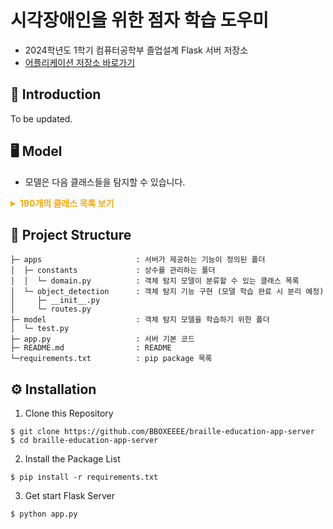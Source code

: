 # 시각장애인을 위한 점자 학습 도우미
- 2024학년도 1학기 컴퓨터공학부 졸업설계 Flask 서버 저장소
- [어플리케이션 저장소 바로가기](https://github.com/BBOXEEEE/braille-education-app)


## 📌 Introduction
To be updated.

## 🖥️ Model
- 모델은 다음 클래스들을 탐지할 수 있습니다.
<details>
<summary style="color: orange;"><strong>190개의 클래스 목록 보기</strong></summary>

```Text
├─ 사람
│  └─ 사람
│
├─ 탈것
│  └─ 자전거
│  └─ 자동차 (세단)
│  └─ 자동차 (SUV)
│  └─ 자동차 (경찰차)
│  └─ 자동차 (구급차)
│  └─ 오토바이
│  └─ 오토바이 (배달용)
│  └─ 스쿠터
│  └─ 버스
│  └─ 트럭
│
├─ 실외
│  └─ 신호등
│  └─ 소화전
│  └─ 경고 표지판
│  └─ 방향 표지판
│  └─ 제한 표지판
│  └─ 쓰레기통
│  └─ 벤치
│  └─ 기와 **
│  
├─ 동물
│  └─ 새
│  └─ 고양이
│  └─ 개
│  └─ 닭
│
├─ 액세서리
│  └─ 가방
│  └─ 우산
│  └─ 핸드백
│  └─ 넥타이
│  └─ 서류 가방
│  └─ 목도리
│  └─ 모자
│
├─ 스포츠
│  └─ 축구공
│  └─ 골프공
│  └─ 야구공
│  └─ 테니스공
│  └─ 농구공
│  └─ 필라테스 공
│  └─ poles
│  └─ plate
│  └─ board
│  └─ 드론
│  └─ 폼 롤러
│  └─ 트레드밀
│  └─ 덤벨
│  └─ golf_club
│  └─ 당구 큐대
│  └─ skating_shoes
│  └─ 테니스 라켓
│  └─ 배드민턴 라켓
│  └─ 골대
│  └─ 농구 골대
│  └─ carabiner
│  └─ 탁구 라켓 
│
├─ 주방
│  └─ 압력 밥솥
│  └─ 전기 밥솥
│  └─ 가스레인지
│  └─ pot
│  └─ pan
│  └─ 전자레인지
│  └─ 토스터
│  └─ 칼
│  └─ 도마
│  └─ ladle
│  └─ silicon_spatula
│  └─ 밥 주걱
│  └─ vegetable_peeler
│  └─ box_grater
│  └─ 가위
│  └─ 그릇
│  └─ 믹싱 볼
│  └─ bowl (earthenware_bowl)
│  └─ bowl (jar)
│  └─ bowl (colander)
│  └─ 숟가락
│  └─ 젓가락
│  └─ 나이프
│  └─ 포크
│  └─ 접시
│  └─ 앞접시
│  └─ tray
│  └─ 머그컵
│  └─ 냉장고
│  └─ 김치 냉장고
│  └─ 식기 세척기
│  └─ purifier
│
├─ 과일
│  └─ 바나나
│  └─ 사과
│  └─ 포도
│  └─ 배
│  └─ 메론
│  └─ 오이
│  └─ 수박
│  └─ 오렌지
│  └─ 귤
│  └─ 한라봉
│  └─ 복숭아
│  └─ 딸기
│  └─ 자두
│  └─ 감
│
├─ 채소
│  └─ 상추
│  └─ 양배추
│  └─ 무
│  └─ 들깨속
│  └─ 마늘
│  └─ 깐마늘
│  └─ 양파
│  └─ 파
│  └─ 당근
│  └─ 옥수수
│  └─ 감자
│  └─ 고구마
│  └─ 가지
│  └─ 토마토
│  └─ 호박
│  └─ 호박속
│  └─ 칠리
│  └─ 피망
│  └─ 파프리카
│
├─ 음식(서양)
│  └─ 샌드위치
│  └─ 햄버거
│  └─ 핫도그
│  └─ 피자
│  └─ 도넛
│  └─ 케이크
│  └─ 팬케이크
│  └─ 컵케이크
│  └─ 식빵
│  └─ 아이스크림
│
├─ 음식(동양)
│  └─ 가래떡
│  └─ 송편
│  └─ 떡볶이
│  └─ 김치
│  └─ 총각김치
│  └─ 깍두기
│  └─ 김밥
│  └─ 삼각김밥
│  └─ 초밥
│  └─ 김초밥
│  └─ 만두
│  └─ 공기밥
│
├─ 가구
│  └─ 침대
│  └─ 거울
│  └─ 창문
│  └─ 식탁
│  └─ 책상
│  └─ 전등
│  └─ 문
│  └─ 의자
│  └─ 침대
│
├─ 화장실
│  └─ 변기
│  └─ 샤워기
│
├─ 실내
│  └─ 책
│  └─ 탁상시계
│  └─ 시계
│  └─ 인형
│  └─ 헤어 드라이기
│  └─ 칫솔
│  └─ 빗
│
├─ 전자기기
│  └─ TV
│  └─ 노트북
│  └─ 마우스
│  └─ 키보드
│  └─ 스마트폰
│  └─ 시계
│  └─ 스마트워치
│  └─ 카메라
│  └─ 스피커
│  └─ fan (stand)
│  └─ fan (wall)
│  └─ fan (fanless)
│  └─ fan (handy)
│  └─ 에어컨
│  └─ 천장형 에어컨
│
├─ 악기
│  └─ 피아노
│  └─ 탬버린
│  └─ 캐스터네츠
│  └─ 기타
│  └─ 바이올린
│  └─ 플루트
│  └─ 리코더
│  └─ 실로폰
│  └─ 오카리나
│
├─ 의료기기
│  └─ 온도계
│  └─ 혈압계
│  └─ 혈당 측정기
│  └─ 제세동기
│  └─ 마사지기
```

</details>

## 📂 Project Structure

```
├─ apps                     : 서버가 제공하는 기능이 정의된 폴더
│  ├─ constants             : 상수를 관리하는 폴더
│  │  └─ domain.py          : 객체 탐지 모델이 분류할 수 있는 클래스 목록
│  └─ object_detection      : 객체 탐지 기능 구현 (모델 학습 완료 시 분리 예정)
│     ├─ __init__.py
│     └─ routes.py
├─ model                    : 객체 탐지 모델을 학습하기 위한 폴더
│  └─ test.py
├─ app.py                   : 서버 기본 코드
├─ README.md                : README
└─requirements.txt          : pip package 목록
```

## ⚙️ Installation
1. Clone this Repository

```shell
$ git clone https://github.com/BBOXEEEE/braille-education-app-server
$ cd braille-education-app-server
```

2. Install the Package List

```shell
$ pip install -r requirements.txt
```

3. Get start Flask Server

```shell
$ python app.py
```
